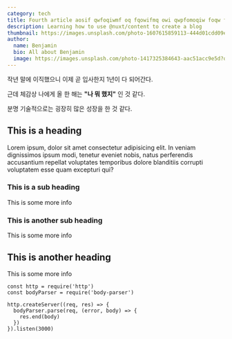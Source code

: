 ```yaml
---
category: tech
title: Fourth article aosif qwfoqiwmf oq fqowifmq owi qwpfomoqiw foqw foqiwmfo iqmw ofimqwoi 
description: Learning how to use @nuxt/content to create a blog
thumbnail: https://images.unsplash.com/photo-1607615859113-444d01cdd09e?ixid=MXwxMjA3fDB8MHxwaG90by1wYWdlfHx8fGVufDB8fHw%3D&ixlib=rb-1.2.1&auto=format&fit=crop&w=2550&q=80
author:
  name: Benjamin
  bio: All about Benjamin
  image: https://images.unsplash.com/photo-1417325384643-aac51acc9e5d?q=75&fm=jpg&w=400&fit=max
---
```


작년 말에 이직했으니 이제 곧 입사한지 1년이 다 되어간다. 

근데 체감상 나에게 올 한 해는 **"나 뭐 했지"** 인 것 같다.

분명 기술적으로는 굉장히 많은 성장을 한 것 같다.

## This is a heading

Lorem ipsum, dolor sit amet consectetur adipisicing elit. In veniam dignissimos ipsum modi, tenetur eveniet nobis, natus perferendis accusantium repellat voluptates temporibus dolore blanditiis corrupti voluptatem esse quam excepturi qui?

### This is a sub heading

This is some more info

### This is another sub heading

This is some more info

## This is another heading

This is some more info


```js{1,4}[server.js]
const http = require('http')
const bodyParser = require('body-parser')

http.createServer((req, res) => {
  bodyParser.parse(req, (error, body) => {
    res.end(body)
  })
}).listen(3000)
```